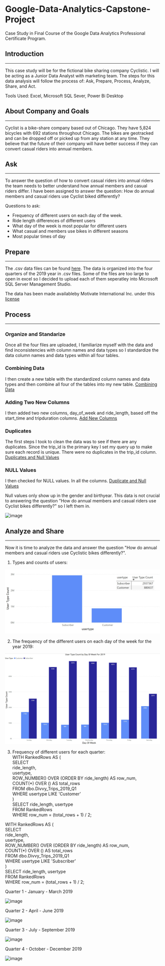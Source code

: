 # Google-Data-Analytics-Capstone-Project
Case Study in Final Course of the Google Data Analytics Professional Certificate Program.


## Introduction  
_____________________________________________________________________________________________________________________________________________________________________________________________
This case study will be for the fictional bike sharing company Cyclistic. I will be acting as a Junior Data Analyst with marketing team. The steps for this data analysis will follow the process of: Ask, Prepare, Process, Analyze, Share, and Act.  

Tools Used: Excel, Microsoft SQL Sever, Power Bi Desktop


## About Company and Goals
_____________________________________________________________________________________________________________________________________________________________________________________________
Cyclist is a bike-share company based out of Chicago. They have 5,824 bicycles with 692 stations throughout Chicago. The bikes are geotracked and can be dropped off or picked up from any station at any time. They believe that the future of their company will have better success if they can convert casual riders into annual members.


## Ask  
______________________________________________________________________________________________________________________________________________________________________________________________
To answer the question of how to convert casual riders into annual riders the team needs to better understand how annual members and casual riders differ. I have been assigned to answer the question: How do annual members and casual riders use Cyclist biked differently?

Questions to ask: 
  * Frequency of different users on each day of the week.
  * Ride length differences of different users
  * What day of the week is most popular for different users
  * What casual and members use bikes in different seasons
  * Most popular times of day

## Prepare  
_____________________________________________________________________________________________________________________________________________________________________________________________
The .csv data files can be found [here](https://divvy-tripdata.s3.amazonaws.com/index.html).  The data is organized into the four quarters of the 2019 year in .csv files. Some of the files are too large to open in excel so I decided to upload each of them seperatley into Microsoft SQL Server Management Studio.

The data has been made availableby Motivate International Inc. under this [license](https://divvybikes.com/data-license-agreement)

 ## Process
 ____________________________________________________________________________________________________________________________________________________________________________________________
### Organize and Standarize

Once all the four files are uploaded, I familiarize myself with the data and find inconsistencies with column names and data types so I standardize the data column names and data types within all four tables.

### Combining Data
I then create a new table with the standardized column names and data types and then combine all four of the tables into my new table. 
 [Combining Data](https://github.com/sec10/Google-Data-Analytics-Capstone-Project/blob/main/Data%20Combining%20SQL)
 
### Adding Two New Columns
I then added two new columns, day_of_week and ride_length, based off the start_time and tripduration columns. 
 [Add New Columns](https://github.com/sec10/Google-Data-Analytics-Capstone-Project/blob/main/New%20Columns)
 
### Duplicates
The first steps I took to clean the data was to see if there are any duplicates. Since the trip_id is the primary key I set my query up to make sure each record is unique. There were no duplicates in the trip_id column. 
[Duplicates and Null Values](https://github.com/sec10/Google-Data-Analytics-Capstone-Project/blob/main/Duplicates%20and%20Null%20Values)

### NULL Values
I then checked for NULL values. In all the columns. 
[Duplicate and Null Values](https://github.com/sec10/Google-Data-Analytics-Capstone-Project/blob/main/Duplicates%20and%20Null%20Values)

Null values only show up in the gender and birthyear. This data is not crucial to answering the question "How do annual members and casual riders use Cyclist bikes differently?" so I left them in. 

![image](https://github.com/user-attachments/assets/39274c0c-8cd9-4a5a-b06d-c2f9b3ba67fd)


## Analyze and Share 
_____________________________________________________________________________________________________________________________________________________________________________________________
Now it is time to analyze the data and answer the question "How do annual members and casual riders use Cyclistic bikes differently?". 

1. Types and counts of users: <br />

![image](https://github.com/sec10/Google-Data-Analytics-Capstone-Project/blob/main/images/UserTypeGraph.jpg)


 2. The frequency of the different users on each day of the week for the year 2019: <br />

![image](https://github.com/sec10/Google-Data-Analytics-Capstone-Project/blob/main/images/UserTypeCountByDayOfWeekFor2019.jpg)

3. Frequency of different users for each quarter:<br />
   WITH RankedRows AS (<br />
    SELECT <br />
        ride_length, <br />
        usertype,<br />
        ROW_NUMBER() OVER (ORDER BY ride_length) AS row_num,<br />
        COUNT(*) OVER () AS total_rows<br />
    FROM dbo.Divvy_Trips_2019_Q1<br />
    WHERE usertype LIKE 'Customer'<br />
)<br />
SELECT ride_length, usertype<br />
FROM RankedRows<br />
WHERE row_num = (total_rows + 1) / 2;<br />

WITH RankedRows AS (<br />
    SELECT <br />
        ride_length, <br />
        usertype,<br />
        ROW_NUMBER() OVER (ORDER BY ride_length) AS row_num,<br />
        COUNT(*) OVER () AS total_rows<br />
    FROM dbo.Divvy_Trips_2019_Q1<br />
    WHERE usertype LIKE 'Subscriber'<br />
)<br />
SELECT ride_length, usertype<br />
FROM RankedRows<br />
WHERE row_num = (total_rows + 1) / 2;<br />

Quarter 1 - January - March 2019

![image](https://github.com/user-attachments/assets/5f1785a1-0a25-4435-ae92-aa7e18c5e742)


Quarter 2 - April - June 2019

![image](https://github.com/user-attachments/assets/0331e6b6-c12a-4946-b9fa-e8d9f093d023)

Quarter 3 - July - September 2019

![image](https://github.com/user-attachments/assets/cc4024fb-bbf9-4376-805a-74033a850f8b)

Quarter 4 - October - December 2019

![image](https://github.com/user-attachments/assets/e19de5ab-d473-4ba7-ac23-337c1991d0ef)










